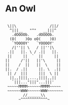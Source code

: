 # An Owl
```text

 \||\               /||/
  ^|||__   "^"   __|||^
   .dOOOOb.   .dOOOOb.
  (O(    )Oo oO(    )O)
   `YOOOOY'   `YOOOOY'
   /|''|| \   / ||''|\
 .||   ||. \ / .||   ||.
 ||     ||  `  ||     ||
||     /'||   ||'\     ||
||    /  ||   ||  \    ||
||.  / .||     ||. \  .||
 || /  |||     |||  \ ||
  ||,,||||,...,||||,,||
   `|||..."|||"...|||'
 ~~~~~MMMM~~~~~~MMMM~~~~~
 ~~~~~~WWW~~~~~~WWW~~~~~~~
        //______\\
      ~^^^^^^^^^^^^~

```